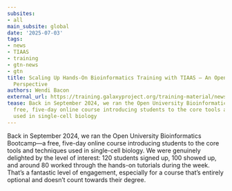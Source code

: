 ```yaml
---
subsites:
- all
main_subsite: global
date: '2025-07-03'
tags:
- news
- TIAAS
- training
- gtn-news
- gtn
title: Scaling Up Hands-On Bioinformatics Training with TIAAS – An Open University
  Perspective
authors: Wendi Bacon
external_url: https://training.galaxyproject.org/training-material/news/2025/07/03/bb-tiaas.html
tease: Back in September 2024, we ran the Open University Bioinformatics Bootcamp—a
  free, five-day online course introducing students to the core tools and techniques
  used in single-cell biology
---
```

Back in September 2024, we ran the Open University Bioinformatics Bootcamp—a free, five-day online course introducing students to the core tools and techniques used in single-cell biology. We were genuinely delighted by the level of interest: 120 students signed up, 100 showed up, and around 80 worked through the hands-on tutorials during the week. That’s a fantastic level of engagement, especially for a course that’s entirely optional and doesn’t count towards their degree.